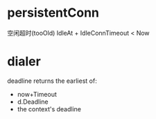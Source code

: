 # persistentConn

空闲超时(tooOld)
IdleAt + IdleConnTimeout < Now 

# dialer

deadline returns the earliest of:
- now+Timeout
- d.Deadline
- the context's deadline
 